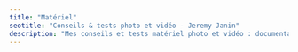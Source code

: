 ```yaml
---
title: "Matériel"
seotitle: "Conseils & tests photo et vidéo - Jeremy Janin"
description: "Mes conseils et tests matériel photo et vidéo : documentaire, GoPro, drone"
---
```

